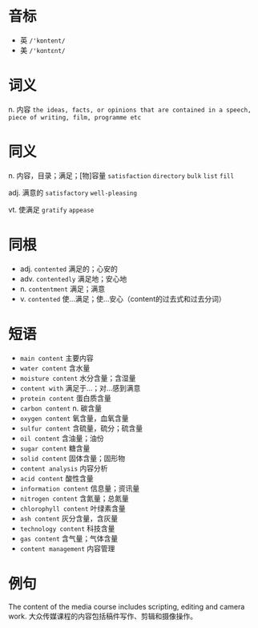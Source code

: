 # 音标

- 英 `/'kɒntent/`
- 美 `/'kɑntɛnt/`

# 词义

n. 内容
`the ideas, facts, or opinions that are contained in a speech, piece of writing, film, programme etc`

# 同义

n. 内容，目录；满足；[物]容量
`satisfaction` `directory` `bulk` `list` `fill`

adj. 满意的
`satisfactory` `well-pleasing`

vt. 使满足
`gratify` `appease`

# 同根

- adj. `contented` 满足的；心安的
- adv. `contentedly` 满足地；安心地
- n. `contentment` 满足；满意
- v. `contented` 使…满足；使…安心（content的过去式和过去分词）

# 短语

- `main content` 主要内容
- `water content` 含水量
- `moisture content` 水分含量；含湿量
- `content with` 满足于…；对…感到满意
- `protein content` 蛋白质含量
- `carbon content` n. 碳含量
- `oxygen content` 氧含量，血氧含量
- `sulfur content` 含硫量，硫分；硫含量
- `oil content` 含油量；油份
- `sugar content` 糖含量
- `solid content` 固体含量；固形物
- `content analysis` 内容分析
- `acid content` 酸性含量
- `information content` 信息量；资讯量
- `nitrogen content` 含氮量；总氮量
- `chlorophyll content` 叶绿素含量
- `ash content` 灰分含量，含灰量
- `technology content` 科技含量
- `gas content` 含气量；气体含量
- `content management` 内容管理

# 例句

The content of the media course includes scripting, editing and camera work.
大众传媒课程的内容包括稿件写作、剪辑和摄像操作。


